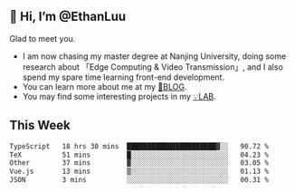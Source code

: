 ## 👋 Hi, I’m @EthanLuu

Glad to meet you.

- I am now chasing my master degree at Nanjing University, doing some research about 「Edge Computing & Video Transmission」, and I also spend my spare time learning front-end development.
- You can learn more about me at my [📝BLOG](https://blog.ethanloo.cn).
- You may find some interesting projects in my [💡LAB](https://lab.ethanloo.cn).

## This Week
<!--START_SECTION:waka-->

```txt
TypeScript   18 hrs 30 mins  ██████████████████████▓░░   90.72 %
TeX          51 mins         █░░░░░░░░░░░░░░░░░░░░░░░░   04.23 %
Other        37 mins         ▓░░░░░░░░░░░░░░░░░░░░░░░░   03.05 %
Vue.js       13 mins         ▒░░░░░░░░░░░░░░░░░░░░░░░░   01.13 %
JSON         3 mins          ░░░░░░░░░░░░░░░░░░░░░░░░░   00.31 %
```

<!--END_SECTION:waka-->
